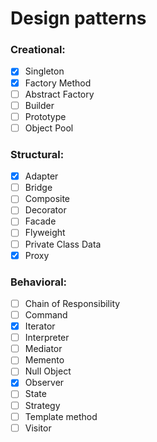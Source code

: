 # Design patterns

### Creational:

- [x] Singleton
- [x] Factory Method
- [ ] Abstract Factory
- [ ] Builder
- [ ] Prototype
- [ ] Object Pool

### Structural:

- [x] Adapter
- [ ] Bridge
- [ ] Composite
- [ ] Decorator
- [ ] Facade
- [ ] Flyweight
- [ ] Private Class Data
- [x] Proxy

### Behavioral:

- [ ] Chain of Responsibility
- [ ] Command
- [x] Iterator
- [ ] Interpreter
- [ ] Mediator
- [ ] Memento
- [ ] Null Object
- [x] Observer
- [ ] State
- [ ] Strategy
- [ ] Template method
- [ ] Visitor
